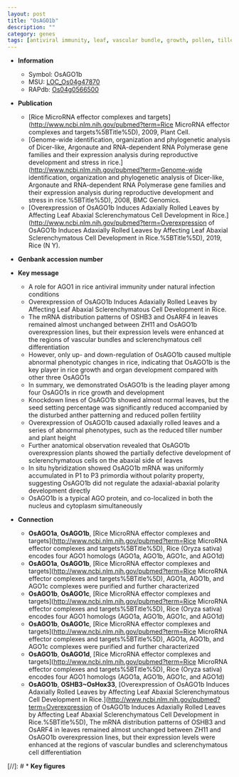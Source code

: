 ```yaml
---
layout: post
title: "OsAGO1b"
description: ""
category: genes
tags: [antiviral immunity, leaf, vascular bundle, growth, pollen, tiller, anther, development, seed, cytoplasm, nucleus, height, plant height, fertility, tiller number]
---
```


* **Information**  
    + Symbol: OsAGO1b  
    + MSU: [LOC_Os04g47870](http://rice.plantbiology.msu.edu/cgi-bin/ORF_infopage.cgi?orf=LOC_Os04g47870)  
    + RAPdb: [Os04g0566500](http://rapdb.dna.affrc.go.jp/viewer/gbrowse_details/irgsp1?name=Os04g0566500)  

* **Publication**  
    + [Rice MicroRNA effector complexes and targets](http://www.ncbi.nlm.nih.gov/pubmed?term=Rice MicroRNA effector complexes and targets%5BTitle%5D), 2009, Plant Cell.
    + [Genome-wide identification, organization and phylogenetic analysis of Dicer-like, Argonaute and RNA-dependent RNA Polymerase gene families and their expression analysis during reproductive development and stress in rice.](http://www.ncbi.nlm.nih.gov/pubmed?term=Genome-wide identification, organization and phylogenetic analysis of Dicer-like, Argonaute and RNA-dependent RNA Polymerase gene families and their expression analysis during reproductive development and stress in rice.%5BTitle%5D), 2008, BMC Genomics.
    + [Overexpression of OsAGO1b Induces Adaxially Rolled Leaves by Affecting Leaf Abaxial Sclerenchymatous Cell Development in Rice.](http://www.ncbi.nlm.nih.gov/pubmed?term=Overexpression of OsAGO1b Induces Adaxially Rolled Leaves by Affecting Leaf Abaxial Sclerenchymatous Cell Development in Rice.%5BTitle%5D), 2019, Rice (N Y).

* **Genbank accession number**  

* **Key message**  
    + A role for AGO1 in rice antiviral immunity under natural infection conditions
    + Overexpression of OsAGO1b Induces Adaxially Rolled Leaves by Affecting Leaf Abaxial Sclerenchymatous Cell Development in Rice.
    + The mRNA distribution patterns of OSHB3 and OsARF4 in leaves remained almost unchanged between ZH11 and OsAGO1b overexpression lines, but their expression levels were enhanced at the regions of vascular bundles and sclerenchymatous cell differentiation
    + However, only up- and down-regulation of OsAGO1b caused multiple abnormal phenotypic changes in rice, indicating that OsAGO1b is the key player in rice growth and organ development compared with other three OsAGO1s
    + In summary, we demonstrated OsAGO1b is the leading player among four OsAGO1s in rice growth and development
    + Knockdown lines of OsAGO1b showed almost normal leaves, but the seed setting percentage was significantly reduced accompanied by the disturbed anther patterning and reduced pollen fertility
    + Overexpression of OsAGO1b caused adaxially rolled leaves and a series of abnormal phenotypes, such as the reduced tiller number and plant height
    + Further anatomical observation revealed that OsAGO1b overexpression plants showed the partially defective development of sclerenchymatous cells on the abaxial side of leaves
    + In situ hybridization showed OsAGO1b mRNA was uniformly accumulated in P1 to P3 primordia without polarity property, suggesting OsAGO1b did not regulate the adaxial-abaxial polarity development directly
    + OsAGO1b is a typical AGO protein, and co-localized in both the nucleus and cytoplasm simultaneously

* **Connection**  
    + __OsAGO1a__, __OsAGO1b__, [Rice MicroRNA effector complexes and targets](http://www.ncbi.nlm.nih.gov/pubmed?term=Rice MicroRNA effector complexes and targets%5BTitle%5D), Rice (Oryza sativa) encodes four AGO1 homologs (AGO1a, AGO1b, AGO1c, and AGO1d)
    + __OsAGO1a__, __OsAGO1b__, [Rice MicroRNA effector complexes and targets](http://www.ncbi.nlm.nih.gov/pubmed?term=Rice MicroRNA effector complexes and targets%5BTitle%5D), AGO1a, AGO1b, and AGO1c complexes were purified and further characterized
    + __OsAGO1b__, __OsAGO1c__, [Rice MicroRNA effector complexes and targets](http://www.ncbi.nlm.nih.gov/pubmed?term=Rice MicroRNA effector complexes and targets%5BTitle%5D), Rice (Oryza sativa) encodes four AGO1 homologs (AGO1a, AGO1b, AGO1c, and AGO1d)
    + __OsAGO1b__, __OsAGO1c__, [Rice MicroRNA effector complexes and targets](http://www.ncbi.nlm.nih.gov/pubmed?term=Rice MicroRNA effector complexes and targets%5BTitle%5D), AGO1a, AGO1b, and AGO1c complexes were purified and further characterized
    + __OsAGO1b__, __OsAGO1d__, [Rice MicroRNA effector complexes and targets](http://www.ncbi.nlm.nih.gov/pubmed?term=Rice MicroRNA effector complexes and targets%5BTitle%5D), Rice (Oryza sativa) encodes four AGO1 homologs (AGO1a, AGO1b, AGO1c, and AGO1d)
    + __OsAGO1b__, __OSHB3~OsHox33__, [Overexpression of OsAGO1b Induces Adaxially Rolled Leaves by Affecting Leaf Abaxial Sclerenchymatous Cell Development in Rice.](http://www.ncbi.nlm.nih.gov/pubmed?term=Overexpression of OsAGO1b Induces Adaxially Rolled Leaves by Affecting Leaf Abaxial Sclerenchymatous Cell Development in Rice.%5BTitle%5D),  The mRNA distribution patterns of OSHB3 and OsARF4 in leaves remained almost unchanged between ZH11 and OsAGO1b overexpression lines, but their expression levels were enhanced at the regions of vascular bundles and sclerenchymatous cell differentiation

[//]: # * **Key figures**  


